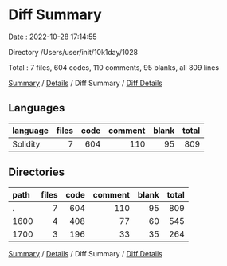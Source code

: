 # Diff Summary

Date : 2022-10-28 17:14:55

Directory /Users/user/init/10k1day/1028

Total : 7 files,  604 codes, 110 comments, 95 blanks, all 809 lines

[Summary](results.md) / [Details](details.md) / Diff Summary / [Diff Details](diff-details.md)

## Languages
| language | files | code | comment | blank | total |
| :--- | ---: | ---: | ---: | ---: | ---: |
| Solidity | 7 | 604 | 110 | 95 | 809 |

## Directories
| path | files | code | comment | blank | total |
| :--- | ---: | ---: | ---: | ---: | ---: |
| . | 7 | 604 | 110 | 95 | 809 |
| 1600 | 4 | 408 | 77 | 60 | 545 |
| 1700 | 3 | 196 | 33 | 35 | 264 |

[Summary](results.md) / [Details](details.md) / Diff Summary / [Diff Details](diff-details.md)